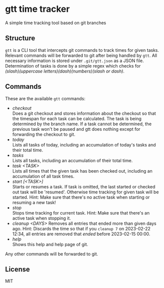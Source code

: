 ﻿# gtt time tracker
A simple time tracking tool based on git branches

## Structure
`gtt` is a CLI tool that intercepts git commands to track times for given tasks.
Relevant commands will be forwarded to git after being handled by `gtt`. 
All necessary information is stored under `.git/gtt.json` as a JSON file.
Determination of tasks is done by a simple regex which checks for  
_(slash)(uppercase letters)(dash)(numbers)(slash or dash)_.

## Commands
These are the available `gtt` commands:

- _checkout_  
  Does a git checkout and stores information about the checkout so that the timespan for each 
  task can be calculated. The task is being determined by the branch name. If a task cannot be 
  determined, the previous task won't be paused and gtt does nothing except for forwarding the 
  checkout to git. 
- _today_  
  Lists all tasks of today, including an accumulation of today's tasks and their total time.
- _tasks_  
  Lists all tasks, including an accumulation of their total time.
- _task \<TASK>_  
  Lists all times that the given task has been checked out, including an accumulation of all 
  task times.
- _start \[\<TASK>]_  
  Starts or resumes a task. If task is omitted, the last started or checked out task will be 
  'resumed'. Otherwise time tracking for given task will be started.
  Hint: Make sure that there's no active task when starting or resuming a new task!
- _stop_  
  Stops time tracking for current task.
  Hint: Make sure that there's an active task when stopping it.
- _cleanup \<DAYS>_
  Removes all entries that ended more than given days ago.
  Hint: Discards the time so that if you `cleanup 7` on 2023-02-22 12:34, all entries are removed
  that *ended* before 2023-02-15 00:00.
- _help_  
  Shows this help and help page of git.

Any other commands will be forwarded to git. 

## License
MIT